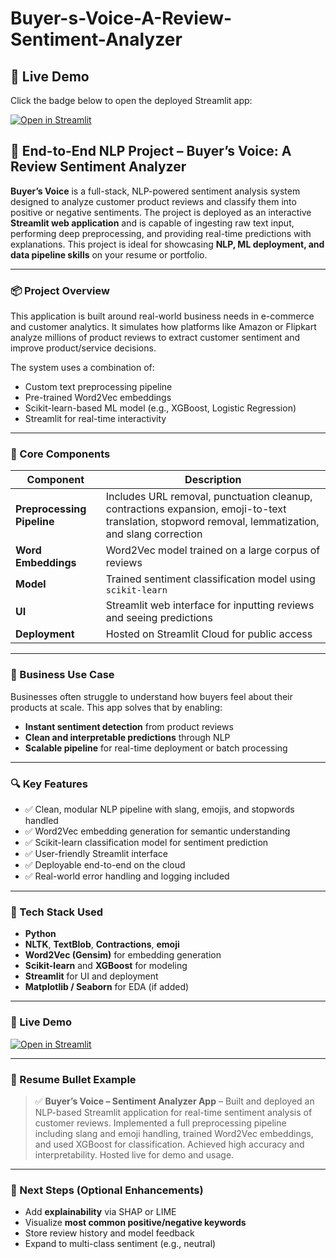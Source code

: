 # Buyer-s-Voice-A-Review-Sentiment-Analyzer
## 🔗 Live Demo

Click the badge below to open the deployed Streamlit app:

[![Open in Streamlit](https://static.streamlit.io/badges/streamlit_badge_black_white.svg)](https://buyer-s-voice-a-review-sentiment-analyzer.streamlit.app/)

## 🚰 End-to-End NLP Project – Buyer’s Voice: A Review Sentiment Analyzer

**Buyer’s Voice** is a full-stack, NLP-powered sentiment analysis system designed to analyze customer product reviews and classify them into positive or negative sentiments. The project is deployed as an interactive **Streamlit web application** and is capable of ingesting raw text input, performing deep preprocessing, and providing real-time predictions with explanations. This project is ideal for showcasing **NLP, ML deployment, and data pipeline skills** on your resume or portfolio.

---

### 📦 Project Overview

This application is built around real-world business needs in e-commerce and customer analytics. It simulates how platforms like Amazon or Flipkart analyze millions of product reviews to extract customer sentiment and improve product/service decisions.

The system uses a combination of:

* Custom text preprocessing pipeline
* Pre-trained Word2Vec embeddings
* Scikit-learn-based ML model (e.g., XGBoost, Logistic Regression)
* Streamlit for real-time interactivity

---

### 🧱 Core Components

| Component                  | Description                                                                                                                                         |
| -------------------------- | --------------------------------------------------------------------------------------------------------------------------------------------------- |
| **Preprocessing Pipeline** | Includes URL removal, punctuation cleanup, contractions expansion, emoji-to-text translation, stopword removal, lemmatization, and slang correction |
| **Word Embeddings**        | Word2Vec model trained on a large corpus of reviews                                                                                                 |
| **Model**                  | Trained sentiment classification model using `scikit-learn`                                                                                         |
| **UI**                     | Streamlit web interface for inputting reviews and seeing predictions                                                                                |
| **Deployment**             | Hosted on Streamlit Cloud for public access                                                                                                         |

---

### 🎯 Business Use Case

Businesses often struggle to understand how buyers feel about their products at scale. This app solves that by enabling:

* **Instant sentiment detection** from product reviews
* **Clean and interpretable predictions** through NLP
* **Scalable pipeline** for real-time deployment or batch processing

---

### 🔍 Key Features

* ✅ Clean, modular NLP pipeline with slang, emojis, and stopwords handled
* ✅ Word2Vec embedding generation for semantic understanding
* ✅ Scikit-learn classification model for sentiment prediction
* ✅ User-friendly Streamlit interface
* ✅ Deployable end-to-end on the cloud
* ✅ Real-world error handling and logging included

---

### 🧪 Tech Stack Used

* **Python**
* **NLTK**, **TextBlob**, **Contractions**, **emoji**
* **Word2Vec (Gensim)** for embedding generation
* **Scikit-learn** and **XGBoost** for modeling
* **Streamlit** for UI and deployment
* **Matplotlib / Seaborn** for EDA (if added)

---

### 🚀 Live Demo

[![Open in Streamlit](https://static.streamlit.io/badges/streamlit_badge_black_white.svg)](https://buyer-s-voice-a-review-sentiment-analyzer.streamlit.app/)

---

### 📄 Resume Bullet Example

> ✅ **Buyer’s Voice – Sentiment Analyzer App** – Built and deployed an NLP-based Streamlit application for real-time sentiment analysis of customer reviews. Implemented a full preprocessing pipeline including slang and emoji handling, trained Word2Vec embeddings, and used XGBoost for classification. Achieved high accuracy and interpretability. Hosted live for demo and usage.

---

### 📌 Next Steps (Optional Enhancements)

* Add **explainability** via SHAP or LIME
* Visualize **most common positive/negative keywords**
* Store review history and model feedback
* Expand to multi-class sentiment (e.g., neutral)
